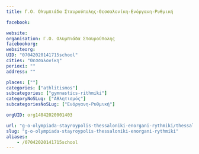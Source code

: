 ```yaml
---
title: Γ.Ο. Ολυμπιάδα Σταυρούπολης-Θεσσαλονίκη-Ενόργανη-Ρυθμική

facebook:

website:
organisation: Γ.Ο. Ολυμπιάδα Σταυρούπολης
facebookorg:
websiteorg:
UID: "07042020141715school"
cities: "Θεσσαλονίκη"
perioxi: ""
address: ""

places: [""]
categories: ["athlitismos"]
subcategories: ["gymnastics-rithmiki"]
categoryNoSLug: ["Αθλητισμός"]
subcategoriesNoSLug: ["Ενόργανη-Ρυθμική"]

orgUID: org14042020001403

url: "g-o-olympiada-stayroypolis-thessaloniki-enorgani-rythmiki/thessaloniki//"
slug: "g-o-olympiada-stayroypolis-thessaloniki-enorgani-rythmiki"
aliases:
    - /07042020141715school
---
```





